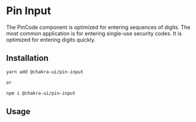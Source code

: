 # Pin Input

The PinCode component is optimized for entering sequences of digits. The most
common application is for entering single-use security codes. It is optimized
for entering digits quickly.

## Installation

```sh
yarn add @chakra-ui/pin-input

or

npm i @chakra-ui/pin-input
```

## Usage
